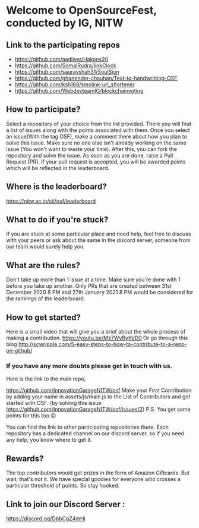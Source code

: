 # Welcome to OpenSourceFest, conducted by IG, NITW

## Link to the participating repos
  - https://github.com/aadiiver/Hakons20
  - https://github.com/SomalRudra/linkClock 
  - https://github.com/sauravshah31/SoulSion 
  - https://github.com/ghanender-chauhan/Text-to-handwritting-OSF  
  - https://github.com/ksh168/smolink-url_shortener
  - https://github.com/WebdevteamIG/blockchainvoting

## How to participate?
Select a repository of your choice from the list provided. There you will find a list of issues along with the points associated with them. Once you select an issue(With the tag OSF), make a comment there about how you plan to solve this issue. Make sure no one else isn't already working on the same issue (You won't want to waste your time). After this, you can fork the repository and solve the issue. As soon as you are done, raise a Pull Request (PR). If your pull request is accepted,  you will be awarded points which will be reflected in the leaderboard.

## Where is the leaderboard?
https://nitw.ac.in/cii/osf/leaderboard

## What to do if you're stuck?
If you are stuck at some particular place and need help, feel free to discuss with your peers or ask about the same in the discord server, someone from our team would surely help you.

## What are the rules?
Don't take up more than 1 issue at a time. Make sure you're done with 1 before you take up another.
Only PRs that are created between 31st December 2020 8 PM and 27th January 2021 8 PM would be considered for the rankings of the leaderboard.

## How to get started?
Here is a small video that will give you a brief about the whole process of making a contribution.
https://youtu.be/Mz7WvByhVD0
Or go through this blog
http://scwripple.com/5-easy-steps-to-how-to-contribute-to-a-repo-on-github/

### If you have any more doubts please get in touch with us.
Here is the link to the main repo, 

https://github.com/InnovationGarageNITW/osf
Make your First Contribution by adding your name in assets/js/main.js to the List of Contributors and get started with OSF. (by solving this issue https://github.com/InnovationGarageNITW/osf/issues/2)
P.S. You get some points for this too.😉

You can find the link to other participating repositories there.
Each repository has a dedicated channel on our discord server, so if you need any help, you know where to get it.


## Rewards?
The top contributors would get prizes in the form of Amazon Giftcards.
But wait, that's not it. We have special goodies for everyone who crosses a particular threshold of points. So stay hooked.

## Link to join our Discord Server :
https://discord.gg/DbbCgZ4mHj
